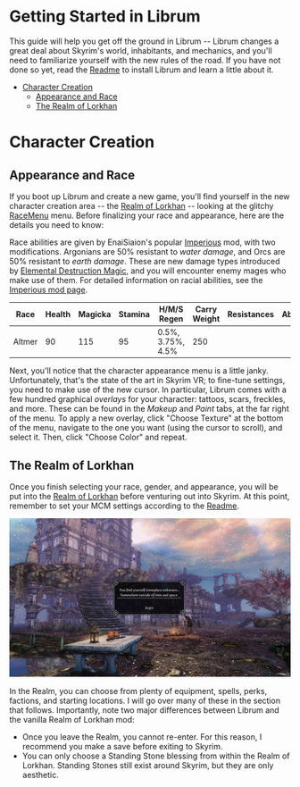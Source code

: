 # Getting Started in Librum
This guide will help you get off the ground in Librum -- Librum changes a great deal about Skyrim's world, inhabitants, and mechanics, and you'll need to familiarize yourself with the new rules of the road. If you have not done so yet, read the [Readme](README.md) to install Librum and learn a little about it.

 - [Character Creation](#character-creation)
   - [Appearance and Race](#appearance-and-race)
   - [The Realm of Lorkhan](#the-realm-of-lorkhan)

# Character Creation
## Appearance and Race
If you boot up Librum and create a new game, you'll find yourself in the new character creation area -- the [Realm of Lorkhan](https://www.nexusmods.com/skyrimspecialedition/mods/18223) -- looking at the glitchy [RaceMenu](https://www.nexusmods.com/skyrimspecialedition/mods/19080) menu. Before finalizing your race and appearance, here are the details you need to know:

Race abilities are given by EnaiSiaion's popular [Imperious](https://www.nexusmods.com/skyrimspecialedition/mods/1315) mod, with two modifications. Argonians are 50% resistant to _water damage_, and Orcs are 50% resistant to _earth damage_. These are new damage types introduced by [Elemental Destruction Magic](https://www.nexusmods.com/skyrimspecialedition/mods/440), and you will encounter enemy mages who make use of them. For detailed information on racial abilities, see the [Imperious mod page](https://www.nexusmods.com/skyrimspecialedition/mods/1315).

 Race | Health | Magicka | Stamina | H/M/S Regen | Carry Weight | Resistances | Abilities
 ---- | ------ | ------- | ------- | ----------- | ------------ | ----------- | ---------
 Altmer | 90   | 115     | 95      | 0.5%, 3.75%, 4.5% | 250    | 

Next, you'll notice that the character appearance menu is a little janky. Unfortunately, that's the state of the art in Skyrim VR; to fine-tune settings, you need to make use of the new cursor. In particular, Librum comes with a few hundred graphical _overlays_ for your character: tattoos, scars, freckles, and more. These can be found in the _Makeup_ and _Paint_ tabs, at the far right of the menu. To apply a new overlay, click "Choose Texture" at the bottom of the menu, navigate to the one you want (using the cursor to scroll), and select it. Then, click "Choose Color" and repeat.

## The Realm of Lorkhan 
Once you finish selecting your race, gender, and appearance, you will be put into the [Realm of Lorkhan](https://www.nexusmods.com/skyrimspecialedition/mods/18223) before venturing out into Skyrim. At this point, remember to set your MCM settings according to the [Readme](README.md#configure-the-mcm). 

![Alt Text](Resources/Realm.png?raw=true "The Realm of Lorkhan")

In the Realm, you can choose from plenty of equipment, spells, perks, factions, and starting locations. I will go over many of these in the section that follows. Importantly, note two major differences between Librum and the vanilla Realm of Lorkhan mod:
 - Once you leave the Realm, you cannot re-enter. For this reason, I recommend you make a save before exiting to Skyrim.
 - You can only choose a Standing Stone blessing from within the Realm of Lorkhan. Standing Stones still exist around Skyrim, but they are only aesthetic.






